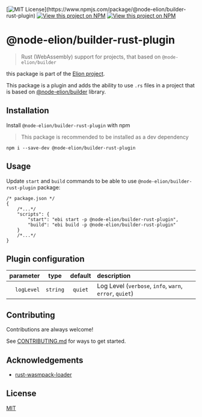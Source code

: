 [![MIT License](https://img.shields.io/npm/l/@node-elion/builder-rust-plugin.svg?)](https://www.npmjs.com/package/@node-elion/builder-rust-plugin)
[![View this project on NPM](https://img.shields.io/npm/v/@node-elion/builder-rust-plugin.svg)](https://npmjs.org/package/@node-elion/builder-rust-plugin)
[![View this project on NPM](https://img.shields.io/npm/dm/@node-elion/builder-rust-plugin.svg)](https://npmjs.org/package/@node-elion/builder-rust-plugin)

# @node-elion/builder-rust-plugin

> Rust (WebAssembly) support for projects, that based on `@node-elion/builder`

this package is part of the [Elion project](https://github.com/elion-project).

This package is a plugin and adds the ability to use `.rs` files in a project that is based on [@node-elion/builder](https://github.com/elion-project/builder) library.

## Installation

Install `@node-elion/builder-rust-plugin` with npm

> This package is recommended to be installed as a dev dependency

```shell
npm i --save-dev @node-elion/builder-rust-plugin
```

## Usage

Update `start` and `build` commands to be able to use `@node-elion/builder-rust-plugin` package:

```json5
/* package.json */
{
    /*...*/
    "scripts": {
        "start": "ebi start -p @node-elion/builder-rust-plugin",
        "build": "ebi build -p @node-elion/builder-rust-plugin"
    }
    /*...*/
}
```

## Plugin configuration

|  parameter |   type   | default | description                                             |
|-----------:|:--------:|:-------:|:--------------------------------------------------------|
| `logLevel` | `string` | `quiet` | Log Level (`verbose`, `info`, `warn`, `error`, `quiet`) |

## Contributing

Contributions are always welcome!

See [CONTRIBUTING.md](./CONTRIBUTING.md) for ways to get started.

## Acknowledgements

- [rust-wasmpack-loader](https://github.com/yeskiy/rustwasm-loader)

## License

[MIT](https://choosealicense.com/licenses/mit/)
